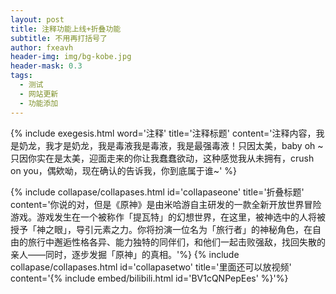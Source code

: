 ```yaml
---
layout: post
title: 注释功能上线+折叠功能
subtitle: 不用再打括号了
author: fxeavh
header-img: img/bg-kobe.jpg
header-mask: 0.3
tags:
  - 测试
  - 网站更新
  - 功能添加
---
```

{% include exegesis.html word='注释' title='注释标题' content='注释内容，我是奶龙，我才是奶龙，我是毒液我是毒液，我是最强毒液！只因太美，baby oh ~只因你实在是太美，迎面走来的你让我蠢蠢欲动，这种感觉我从未拥有，crush on you，偶欸呦，现在确认的告诉我，你到底属于谁~' %}

<div class="panel-group" id="accordion">
  {% include collapase/collapases.html id='collapaseone' title='折叠标题' content='你说的对，但是《原神》是由米哈游自主研发的一款全新开放世界冒险游戏。游戏发生在一个被称作「提瓦特」的幻想世界，在这里，被神选中的人将被授予「神之眼」，导引元素之力。你将扮演一位名为「旅行者」的神秘角色，在自由的旅行中邂逅性格各异、能力独特的同伴们，和他们一起击败强敌，找回失散的亲人——同时，逐步发掘「原神」的真相。'%}
  {% include collapase/collapases.html id='collapasetwo' title='里面还可以放视频' content='{% include embed/bilibili.html id='BV1cQNPepEes' %}'%}
</div>